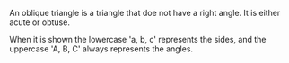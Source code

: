 An oblique triangle is a triangle that doe not have a right angle. It is either acute or obtuse.

When it is shown the lowercase 'a, b, c' represents the sides, and the uppercase 'A, B, C' always represents the angles.